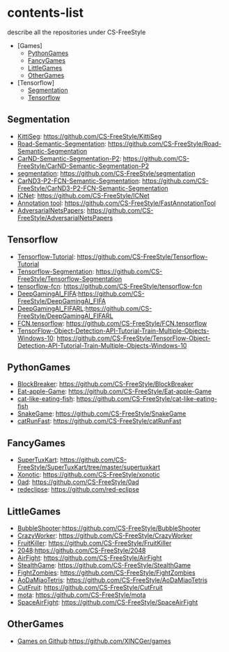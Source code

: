 # contents-list
describe all the repositories under CS-FreeStyle
- [Games]
  - [PythonGames](#PythonGames)
  - [FancyGames](#FancyGames)
  - [LittleGames](#LittleGames)
  - [OtherGames](#OtherGames)
- [Tensorflow]
  - [Segmentation](#Segmentation)
  - [Tensorflow](#Tensorflow)
  
## Segmentation
* [KittiSeg](): https://github.com/CS-FreeStyle/KittiSeg
* [Road-Semantic-Segmentation](): https://github.com/CS-FreeStyle/Road-Semantic-Segmentation
* [CarND-Semantic-Segmentation-P2](): https://github.com/CS-FreeStyle/CarND-Semantic-Segmentation-P2
* [segmentation](): https://github.com/CS-FreeStyle/segmentation
* [CarND3-P2-FCN-Semantic-Segmentation](): https://github.com/CS-FreeStyle/CarND3-P2-FCN-Semantic-Segmentation
* [ICNet](): https://github.com/CS-FreeStyle/ICNet
* [Annotation tool](): https://github.com/CS-FreeStyle/FastAnnotationTool
* [AdversarialNetsPapers](): https://github.com/CS-FreeStyle/AdversarialNetsPapers

## Tensorflow
* [Tensorflow-Tutorial](): https://github.com/CS-FreeStyle/Tensorflow-Tutorial
* [Tensorflow-Segmentation](): https://github.com/CS-FreeStyle/Tensorflow-Segmentation
* [tensorflow-fcn](): https://github.com/CS-FreeStyle/tensorflow-fcn
* [DeepGamingAI_FIFA]():https://github.com/CS-FreeStyle/DeepGamingAI_FIFA
* [DeepGamingAI_FIFARL]():https://github.com/CS-FreeStyle/DeepGamingAI_FIFARL
* [FCN.tensorflow](): https://github.com/CS-FreeStyle/FCN.tensorflow
* [TensorFlow-Object-Detection-API-Tutorial-Train-Multiple-Objects-Windows-10](): https://github.com/CS-FreeStyle/TensorFlow-Object-Detection-API-Tutorial-Train-Multiple-Objects-Windows-10

## PythonGames
* [BlockBreaker](): https://github.com/CS-FreeStyle/BlockBreaker
* [Eat-apple-Game](): https://github.com/CS-FreeStyle/Eat-apple-Game
* [cat-like-eating-fish](): https://github.com/CS-FreeStyle/cat-like-eating-fish
* [SnakeGame](): https://github.com/CS-FreeStyle/SnakeGame
* [catRunFast](): https://github.com/CS-FreeStyle/catRunFast

## FancyGames
* [SuperTuxKart](程序员专属/键盘.md): https://github.com/CS-FreeStyle/SuperTuxKart/tree/master/supertuxkart
* [Xonotic](程序员专属/键盘.md): https://github.com/CS-FreeStyle/xonotic
* [0ad](): https://github.com/CS-FreeStyle/0ad
* [redeclipse](): https://github.com/red-eclipse

## LittleGames
* [BubbleShooter]():https://github.com/CS-FreeStyle/BubbleShooter
* [CrazyWorker](): https://github.com/CS-FreeStyle/CrazyWorker
* [FruitKiller](): https://github.com/CS-FreeStyle/FruitKiller
* [2048]():https://github.com/CS-FreeStyle/2048
* [AirFight](): https://github.com/CS-FreeStyle/AirFight
* [StealthGame](): https://github.com/CS-FreeStyle/StealthGame
* [FightZombies](): https://github.com/CS-FreeStyle/FightZombies
* [AoDaMiaoTetris](): https://github.com/CS-FreeStyle/AoDaMiaoTetris
* [CutFruit](): https://github.com/CS-FreeStyle/CutFruit
* [mota](): https://github.com/CS-FreeStyle/mota
* [SpaceAirFight](): https://github.com/CS-FreeStyle/SpaceAirFight

## OtherGames
* [Games on Github]():https://github.com/XINCGer/games
